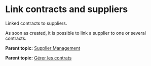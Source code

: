 Link contracts and suppliers
============================

Linked contracts to suppliers.

As soon as created, it is possible to link a supplier to one or several
contracts.

**Parent topic:** [Supplier
Management](../glpi/management_supplier.html "Suppliers are managed via menu Management > Suppliers")

**Parent topic:** [Gérer les
contrats](../glpi/management_contract.html "Les contrats sont gérés depuis le menu Gestion > Contrats")
